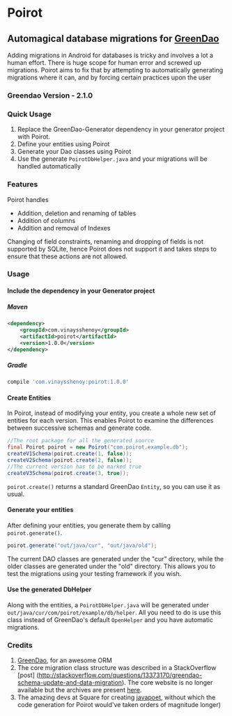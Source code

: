 # Poirot

## Automagical database migrations for [GreenDao](http://greenrobot.org/greendao/)

Adding migrations in Android for databases is tricky and involves a lot a human effort. There is huge scope for human error and screwed up migrations. Poirot aims to fix that by attempting to automatically generating migrations where it can, and by forcing certain practices upon the user

### Greendao Version - 2.1.0

### Quick Usage
1. Replace the GreenDao-Generator dependency in your generator project with Poirot.
2. Define your entities using Poirot
3. Generate your Dao classes using Poirot
4. Use the generate `PoirotDbHelper.java` and your migrations will be handled automatically

### Features
Poirot handles
- Addition, deletion and renaming of tables
- Addition of columns
- Addition and removal of Indexes

Changing of field constraints, renaming and dropping of fields is not supported by SQLite, hence Poirot does not support it and takes steps to ensure that these actions are not allowed.

### Usage
#### Include the dependency in your Generator project
##### Maven
```xml
<dependency>
    <groupId>com.vinaysshenoy</groupId>
    <artifactId>poirot</artifactId>
    <version>1.0.0</version>
</dependency>
```
##### Gradle
```groovy
compile 'com.vinaysshenoy:poirot:1.0.0'
```

#### Create Entities
In Poirot, instead of modifying your entity, you create a whole new set of entities for each version. This enables Poirot to examine the differences between successive schemas and generate code.
```java
//The root package for all the generated source
final Poirot poirot = new Poirot("com.poirot.example.db");
createV1Schema(poirot.create(1, false));
createV2Schema(poirot.create(2, false));
//The current version has to be marked true
createV3Schema(poirot.create(3, true));
```
`poirot.create()` returns a standard GreenDao `Entity`, so you can use it as usual.

#### Generate your entities
After defining your entities, you generate them by calling `poirot.generate()`.
```java
poirot.generate("out/java/cur", "out/java/old");
```
The current DAO classes are generated under the "cur" directory, while the older classes are generated under the "old" directory. This allows you to test the migrations using your testing framework if you wish.

#### Use the generated DbHelper
Along with the entities, a `PoirotDbHelper.java` will be generated under `out/java/cur/com/poirot/example/db/helper`. All you need to do is use this class instead of GreenDao's default `OpenHelper` and you have automatic migrations.

### Credits
1. [GreenDao](http://greenrobot.org/greendao/), for an awesome ORM
2. The core migration class structure was described in a StackOverflow [post] (http://stackoverflow.com/questions/13373170/greendao-schema-update-and-data-migration). The core website is no longer available but the archives are present [here](https://web.archive.org/web/20140215121239/http://www.androidanalyse.com/greendao-schema-generation/).
3. The amazing devs at Square for creating [javapoet](https://github.com/square/javapoet), without which the code generation for Poirot would've taken orders of magnitude longer)
